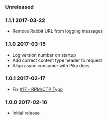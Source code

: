 ### Unreleased

### 1.1.1 2017-03-22
  - Remove Rabbit URL from logging messages

### 1.1.0 2017-03-15
  - Log version number on startup
  - Add correct content type header to request
  - Align async consumer with Pika docs

### 1.0.1 2017-02-17
  - Fix [#17 - RRM/CTP Typo](https://github.com/ONSdigital/sdx-receipt-ctp/issues/17)

### 1.0.0 2017-02-16
  - Initial release
